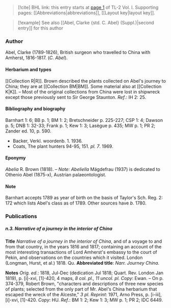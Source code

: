 > [!cite] BHL link: this entry starts at [page 1](https://www.biodiversitylibrary.org/item/103414#page/49/mode/1up) of TL-2 Vol. I.
> Supporting pages: [[Abbreviations|abbreviations]], [[Layout key|layout key]].

> [!example] See also [[Abel, Clarke {std. C. Abel} (Suppl.)|second entry]] for this author

### Author

Abel, Clarke (1789-1826), British surgeon who travelled to China with Amherst, 1816-1817. (*C. Abel*).

#### Herbarium and types

[[Collection R|R]]. Brown described the plants collected on Abel's journey to China; they are at [[Collection BM|BM]]. Some material also at [[Collection K|K]]. – Most of the original collections from China were lost in shipwreck except those previously sent to Sir George Staunton.
*Ref*.: IH 2: 25.

#### Bibliography and biography

Barnhart 1: 6; BB p. 1; BM 1: 2; Bretschneider p. 225-227; CSP 1: 4; Dawson p. 5; DNB 1: 32-33; Frank p. 1; Kew 1: 3; Lasègue p. 435; MW p. 1; PR 2; Zander ed. 10, p. 590.
- Backer, Verkl. woordenb. 1. 1936.
- Coats, The plant hunters 94-95, 151. *pl. 7*. 1969.

#### Eponymy

*Abelia* R. Brown (1818). – *Note: Abeliella* Mägdefrau (1937) is dedicated to Othenio Abel (1875-x), Austrian palaeontologist.

#### Note

Barnhart accepts 1789 as year of birth on the basis of Taylor's Sch. Reg. 2: 172 which lists Abel's class as of 1789. Other sources have *b*. 1780.

### Publications

##### n.3. Narrative of a journey in the interior of China

**Title**
*Narrative of a journey in the interior of China*, and of a voyage to and from that country, in the years 1816 and 1817; containing an account of the most interesting transactions of Lord Amherst's embassy to the court of Pekin, and observations on the countries which it visited. London (Longman, Hurst, et al.) 1818. Qu.
**Abbreviated title**: *Narr. Journey China*.

**Notes**
*Orig. ed*.: 1818, Jul-Dec (dedication Jul 1818; Quart. Rev. London Jan 1819), p. \[i\]-xvi, \[1\]-420, 4 maps, *8 col. pl., 11 uncol. pl. Copy*: Ewan. – On p. 374-379, Robert Brown, "characters and descriptions of three new species of plants; selected from the only part of Mr. Abel's China herbarium that escaped the wreck of the Alceste," *3 pl*.
*Reprint*: 1971, Arno Press, p. \[i-iii\], \[i\]-xvi, \[1\]-420. *Copy*: HU.
*Ref*.: BM 1: 2; Kew 1: 3; MW p. 1; PR 2; IDC 6449.

